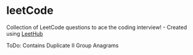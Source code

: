 # leetCode
Collection of LeetCode questions to ace the coding interview! - Created using [LeetHub](https://github.com/QasimWani/LeetHub)

ToDo:
Contains Duplicate II
Group Anagrams

